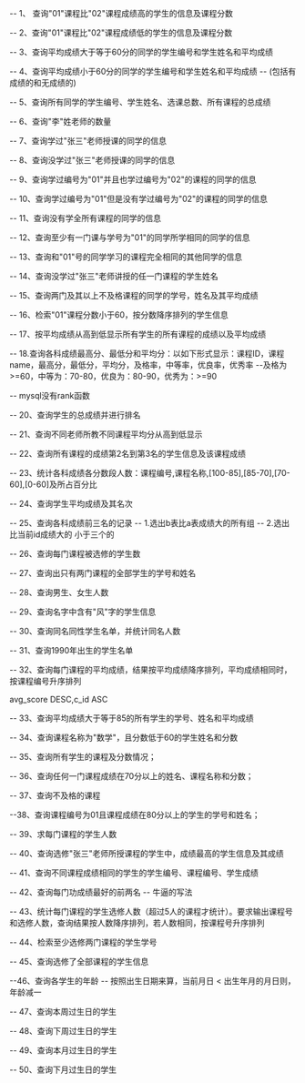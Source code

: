 -- 1、 查询"01"课程比"02"课程成绩高的学生的信息及课程分数


-- 2、查询"01"课程比"02"课程成绩低的学生的信息及课程分数
 

 
 
-- 3、查询平均成绩大于等于60分的同学的学生编号和学生姓名和平均成绩

 
 
-- 4、查询平均成绩小于60分的同学的学生编号和学生姓名和平均成绩
        -- (包括有成绩的和无成绩的)
 

 
 
-- 5、查询所有同学的学生编号、学生姓名、选课总数、所有课程的总成绩

 
-- 6、查询"李"姓老师的数量 

 
-- 7、查询学过"张三"老师授课的同学的信息 

 
-- 8、查询没学过"张三"老师授课的同学的信息 

-- 9、查询学过编号为"01"并且也学过编号为"02"的课程的同学的信息
 

 
-- 10、查询学过编号为"01"但是没有学过编号为"02"的课程的同学的信息

-- 11、查询没有学全所有课程的同学的信息 

-- 12、查询至少有一门课与学号为"01"的同学所学相同的同学的信息 

 
-- 13、查询和"01"号的同学学习的课程完全相同的其他同学的信息 
 


-- 14、查询没学过"张三"老师讲授的任一门课程的学生姓名 

 
-- 15、查询两门及其以上不及格课程的同学的学号，姓名及其平均成绩 


 
-- 16、检索"01"课程分数小于60，按分数降序排列的学生信息

 
-- 17、按平均成绩从高到低显示所有学生的所有课程的成绩以及平均成绩

 
-- 18.查询各科成绩最高分、最低分和平均分：以如下形式显示：课程ID，课程name，最高分，最低分，平均分，及格率，中等率，优良率，优秀率
--及格为>=60，中等为：70-80，优良为：80-90，优秀为：>=90

-- mysql没有rank函数

-- 20、查询学生的总成绩并进行排名

-- 21、查询不同老师所教不同课程平均分从高到低显示 

-- 22、查询所有课程的成绩第2名到第3名的学生信息及该课程成绩
 

 
 
-- 23、统计各科成绩各分数段人数：课程编号,课程名称,[100-85],[85-70],[70-60],[0-60]及所占百分比
 
 

-- 24、查询学生平均成绩及其名次 

-- 25、查询各科成绩前三名的记录
            -- 1.选出b表比a表成绩大的所有组
            -- 2.选出比当前id成绩大的 小于三个的

 
-- 26、查询每门课程被选修的学生数 
 

 
-- 27、查询出只有两门课程的全部学生的学号和姓名 

 
-- 28、查询男生、女生人数 

 
-- 29、查询名字中含有"风"字的学生信息
 

 
-- 30、查询同名同性学生名单，并统计同名人数 
 

 
 
-- 31、查询1990年出生的学生名单
 

 
-- 32、查询每门课程的平均成绩，结果按平均成绩降序排列，平均成绩相同时，按课程编号升序排列 
 
avg_score DESC,c_id ASC
 
-- 33、查询平均成绩大于等于85的所有学生的学号、姓名和平均成绩 
 

-- 34、查询课程名称为"数学"，且分数低于60的学生姓名和分数 

-- 35、查询所有学生的课程及分数情况； 
 

 
 -- 36、查询任何一门课程成绩在70分以上的姓名、课程名称和分数； 

 
 
 
-- 37、查询不及格的课程

 
--38、查询课程编号为01且课程成绩在80分以上的学生的学号和姓名； 

 
-- 39、求每门课程的学生人数 

 
-- 40、查询选修"张三"老师所授课程的学生中，成绩最高的学生信息及其成绩
 

-- 41、查询不同课程成绩相同的学生的学生编号、课程编号、学生成绩 

-- 42、查询每门功成绩最好的前两名 
        -- 牛逼的写法

-- 43、统计每门课程的学生选修人数（超过5人的课程才统计）。要求输出课程号和选修人数，查询结果按人数降序排列，若人数相同，按课程号升序排列  

-- 44、检索至少选修两门课程的学生学号 

-- 45、查询选修了全部课程的学生信息 

--46、查询各学生的年龄
	-- 按照出生日期来算，当前月日 < 出生年月的月日则，年龄减一

 
 
-- 47、查询本周过生日的学生

 
-- 48、查询下周过生日的学生

 
-- 49、查询本月过生日的学生
 

 
-- 50、查询下月过生日的学生